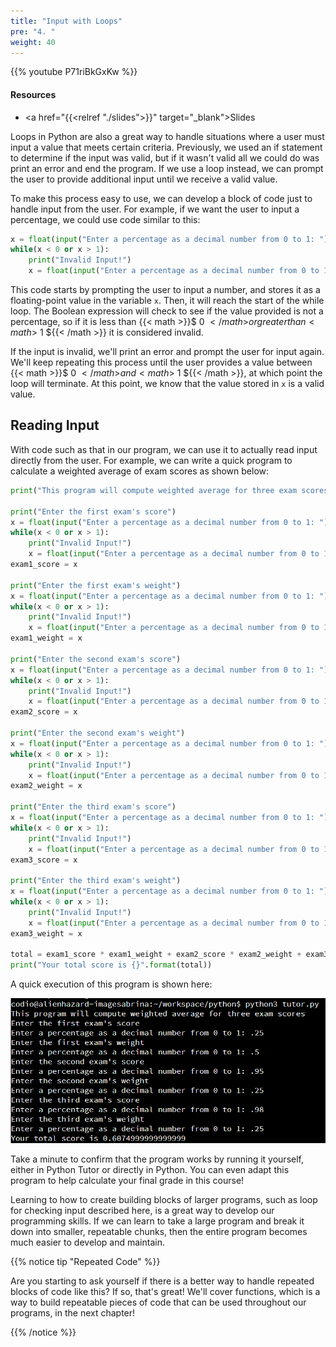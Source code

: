 ```yaml
---
title: "Input with Loops"
pre: "4. "
weight: 40
---
```


<!-- EAV raw complete -->

{{% youtube P71riBkGxKw %}}

#### Resources

* <a href="{{<relref "./slides">}}" target="_blank">Slides</a>

Loops in Python are also a great way to handle situations where a user must input a value that meets certain criteria. Previously, we used an if statement to determine if the input was valid, but if it wasn't valid all we could do was print an error and end the program. If we use a loop instead, we can prompt the user to provide additional input until we receive a valid value.

To make this process easy to use, we can develop a block of code just to handle input from the user. For example, if we want the user to input a percentage, we could use code similar to this:

```python
x = float(input("Enter a percentage as a decimal number from 0 to 1: "))
while(x < 0 or x > 1):
    print("Invalid Input!")
    x = float(input("Enter a percentage as a decimal number from 0 to 1: "))
```

This code starts by prompting the user to input a number, and stores it as a floating-point value in the variable `x`. Then, it will reach the start of the while loop. The Boolean expression will check to see if the value provided is not a percentage, so if it is less than {{< math >}}$ 0 ${{< /math >}} or greater than {{< math >}}$ 1 ${{< /math >}} it is considered invalid. 

If the input is invalid, we'll print an error and prompt the user for input again. We'll keep repeating this process until the user provides a value between {{< math >}}$ 0 ${{< /math >}} and {{< math >}}$ 1 ${{< /math >}}, at which point the loop will terminate. At this point, we know that the value stored in `x` is a valid value. 

## Reading Input

With code such as that in our program, we can use it to actually read input directly from the user. For example, we can write a quick program to calculate a weighted average of exam scores as shown below:

```python
print("This program will compute weighted average for three exam scores")

print("Enter the first exam's score")
x = float(input("Enter a percentage as a decimal number from 0 to 1: "))
while(x < 0 or x > 1):
    print("Invalid Input!")
    x = float(input("Enter a percentage as a decimal number from 0 to 1: "))
exam1_score = x

print("Enter the first exam's weight")
x = float(input("Enter a percentage as a decimal number from 0 to 1: "))
while(x < 0 or x > 1):
    print("Invalid Input!")
    x = float(input("Enter a percentage as a decimal number from 0 to 1: "))
exam1_weight = x

print("Enter the second exam's score")
x = float(input("Enter a percentage as a decimal number from 0 to 1: "))
while(x < 0 or x > 1):
    print("Invalid Input!")
    x = float(input("Enter a percentage as a decimal number from 0 to 1: "))
exam2_score = x

print("Enter the second exam's weight")
x = float(input("Enter a percentage as a decimal number from 0 to 1: "))
while(x < 0 or x > 1):
    print("Invalid Input!")
    x = float(input("Enter a percentage as a decimal number from 0 to 1: "))
exam2_weight = x

print("Enter the third exam's score")
x = float(input("Enter a percentage as a decimal number from 0 to 1: "))
while(x < 0 or x > 1):
    print("Invalid Input!")
    x = float(input("Enter a percentage as a decimal number from 0 to 1: "))
exam3_score = x

print("Enter the third exam's weight")
x = float(input("Enter a percentage as a decimal number from 0 to 1: "))
while(x < 0 or x > 1):
    print("Invalid Input!")
    x = float(input("Enter a percentage as a decimal number from 0 to 1: "))
exam3_weight = x

total = exam1_score * exam1_weight + exam2_score * exam2_weight + exam3_score * exam3_weight
print("Your total score is {}".format(total))
```

A quick execution of this program is shown here:

![Execution of Program](/images/05/input.png?classes=border,shadow)

Take a minute to confirm that the program works by running it yourself, either in Python Tutor or directly in Python. You can even adapt this program to help calculate your final grade in this course!

Learning to how to create building blocks of larger programs, such as loop for checking input described here, is a great way to develop our programming skills. If we can learn to take a large program and break it down into smaller, repeatable chunks, then the entire program becomes much easier to develop and maintain.

{{% notice tip "Repeated Code" %}}

Are you starting to ask yourself if there is a better way to handle repeated blocks of code like this? If so, that's great! We'll cover functions, which is a way to build repeatable pieces of code that can be used throughout our programs, in the next chapter!

{{% /notice %}}

